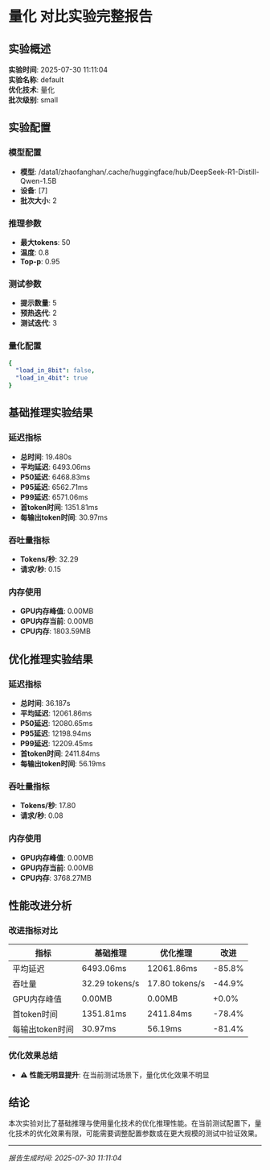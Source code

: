 # 量化 对比实验完整报告

## 实验概述
**实验时间**: 2025-07-30 11:11:04  
**实验名称**: default  
**优化技术**: 量化  
**批次级别**: small  

## 实验配置

### 模型配置
- **模型**: /data1/zhaofanghan/.cache/huggingface/hub/DeepSeek-R1-Distill-Qwen-1.5B
- **设备**: [7]
- **批次大小**: 2

### 推理参数
- **最大tokens**: 50
- **温度**: 0.8
- **Top-p**: 0.95

### 测试参数
- **提示数量**: 5
- **预热迭代**: 2
- **测试迭代**: 3

### 量化配置
```yaml
{
  "load_in_8bit": false,
  "load_in_4bit": true
}
```

## 基础推理实验结果

### 延迟指标
- **总时间**: 19.480s
- **平均延迟**: 6493.06ms
- **P50延迟**: 6468.83ms
- **P95延迟**: 6562.71ms
- **P99延迟**: 6571.06ms
- **首token时间**: 1351.81ms
- **每输出token时间**: 30.97ms

### 吞吐量指标
- **Tokens/秒**: 32.29
- **请求/秒**: 0.15

### 内存使用
- **GPU内存峰值**: 0.00MB
- **GPU内存当前**: 0.00MB
- **CPU内存**: 1803.59MB

## 优化推理实验结果

### 延迟指标
- **总时间**: 36.187s
- **平均延迟**: 12061.86ms
- **P50延迟**: 12080.65ms
- **P95延迟**: 12198.94ms
- **P99延迟**: 12209.45ms
- **首token时间**: 2411.84ms
- **每输出token时间**: 56.19ms

### 吞吐量指标
- **Tokens/秒**: 17.80
- **请求/秒**: 0.08

### 内存使用
- **GPU内存峰值**: 0.00MB
- **GPU内存当前**: 0.00MB
- **CPU内存**: 3768.27MB

## 性能改进分析

### 改进指标对比
| 指标 | 基础推理 | 优化推理 | 改进 |
|------|----------|----------|------|
| 平均延迟 | 6493.06ms | 12061.86ms | -85.8% |
| 吞吐量 | 32.29 tokens/s | 17.80 tokens/s | -44.9% |
| GPU内存峰值 | 0.00MB | 0.00MB | +0.0% |
| 首token时间 | 1351.81ms | 2411.84ms | -78.4% |
| 每输出token时间 | 30.97ms | 56.19ms | -81.4% |

### 优化效果总结
- ⚠️ **性能无明显提升**: 在当前测试场景下，量化优化效果不明显

## 结论
本次实验对比了基础推理与使用量化技术的优化推理性能。在当前测试配置下，量化技术的优化效果有限，可能需要调整配置参数或在更大规模的测试中验证效果。

---
*报告生成时间: 2025-07-30 11:11:04*

